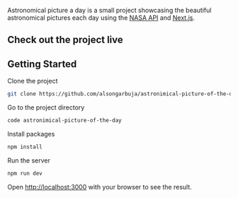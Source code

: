 Astronomical picture a day is a small project showcasing the beautiful astronomical pictures each day using the [NASA API](https://api.nasa.gov/) and [Next.js](https://nextjs.org/).

## Check out the project live

<!-- [astronomical-picture-a-day.vercel.app]() -->

## Getting Started

Clone the project

```bash
git clone https://github.com/alsongarbuja/astronimical-picture-of-the-day.git
```

Go to the project directory

```bash
code astronimical-picture-of-the-day
```

Install packages

```bash
npm install
```

Run the server

```bash
npm run dev
```

Open [http://localhost:3000](http://localhost:3000) with your browser to see the result.